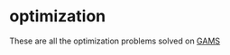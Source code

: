 # optimization

These are all the optimization problems solved on [GAMS](https://es.wikipedia.org/wiki/General_Algebraic_Modeling_System)
